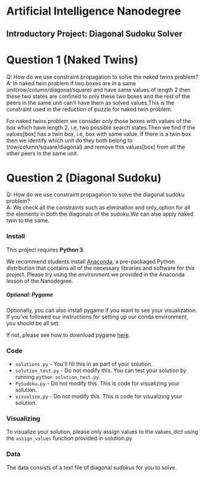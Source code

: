 # Artificial Intelligence Nanodegree
## Introductory Project: Diagonal Sudoku Solver

# Question 1 (Naked Twins)
Q: How do we use constraint propagation to solve the naked twins problem?  
A: In naked twin problem if two boxes are in a same unit(row/column/diagonal/square) and have same values of length 2 then these two states are confined to only these two boxes and the rest of the peers in the same unit can't have them as solved values.This is the constraint used in the reduction of puzzle for naked twin problem.

For naked twins problem we consider only those boxes with values of the box which have length 2, i.e, two possible search states.Then we find if the values[box] has a twin box, i.e, box with same value. If there is a twin box then we identify which unit do they both belong to (row/column/square/diagonal) and remove this values[box] from all the other peers in the same unit. 

# Question 2 (Diagonal Sudoku)
Q: How do we use constraint propagation to solve the diagonal sudoku problem?  
A: We check all the constraints such as elimination and only_option for all the elements in both the diagonals of the sudoku.We can also apply naked twin to the same.

### Install

This project requires **Python 3**.

We recommend students install [Anaconda](https://www.continuum.io/downloads), a pre-packaged Python distribution that contains all of the necessary libraries and software for this project. 
Please try using the environment we provided in the Anaconda lesson of the Nanodegree.

##### Optional: Pygame

Optionally, you can also install pygame if you want to see your visualization. If you've followed our instructions for setting up our conda environment, you should be all set.

If not, please see how to download pygame [here](http://www.pygame.org/download.shtml).

### Code

* `solutions.py` - You'll fill this in as part of your solution.
* `solution_test.py` - Do not modify this. You can test your solution by running `python solution_test.py`.
* `PySudoku.py` - Do not modify this. This is code for visualizing your solution.
* `visualize.py` - Do not modify this. This is code for visualizing your solution.

### Visualizing

To visualize your solution, please only assign values to the values_dict using the ```assign_values``` function provided in solution.py

### Data

The data consists of a text file of diagonal sudokus for you to solve.
